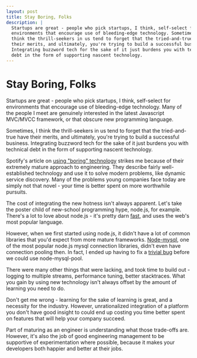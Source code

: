 ```yaml
---
layout: post
title: Stay Boring, Folks
description: |
  Startups are great - people who pick startups, I think, self-select for
  environments that encourage use of bleeding-edge technology. Sometimes, I
  think the thrill-seekers in us tend to forget that the tried-and-true have
  their merits, and ultimately, you're trying to build a successful business.
  Integrating buzzword tech for the sake of it just burdens you with technical
  debt in the form of supporting nascent technology.
---
```


# Stay Boring, Folks

Startups are great - people who pick startups, I think, self-select for
environments that encourage use of bleeding-edge technology.  Many of the
people I meet are genuinely interested in the latest Javascript MVC/MVCC
framework, or that obscure new programming language.

Sometimes, I think the thrill-seekers in us tend to forget that the
tried-and-true have their merits, and ultimately, you're trying to build a
successful business.  Integrating buzzword tech for the sake of it just burdens
you with technical debt in the form of supporting nascent technology.

Spotify's article on [using "boring"
technology](http://labs.spotify.com/2013/02/25/in-praise-of-boring-technology/)
strikes me because of their extremely mature approach to engineering.  They
describe fairly well-established technology and use it to solve modern
problems, like dynamic service discovery.  Many of the problems young companies
face today are simply not that novel - your time is better spent on more
worthwhile pursuits.

The cost of integrating the new hotness isn't always apparent.  Let's take the
poster child of new-school programming hype, node.js, for example.  There's a
lot to love about node.js - it's pretty darn
[fast](http://www.techempower.com/benchmarks/), and uses the web's most popular
language.

However, when we first started using node.js, it didn't have a lot of common
libraries that you'd expect from more mature frameworks.
[Node-mysql](https://github.com/felixge/node-mysql), one of the most popular
node.js mysql connection libraries, didn't even have connection pooling then.
In fact, I ended up having to fix a [trivial
bug](https://github.com/Kijewski/node-mysql-pool/pull/1) before we could use
node-mysql-pool.

There were many other things that were lacking, and took time to build out -
logging to multiple streams, performance tuning, better stacktraces.  What you
gain by using new technology isn't always offset by the amount of learning you
need to do.

Don't get me wrong - learning for the sake of learning is great, and a necessity
for the industry.  However, unrationalized integration of a platform you don't
have good insight to could end up costing you time better spent on features that
will help your company succeed.

Part of maturing as an engineer is understanding what those trade-offs are.
However, it's also the job of good engineering management to be supportive of
experimentation where possible, because it makes your developers both happier
and better at their jobs.
